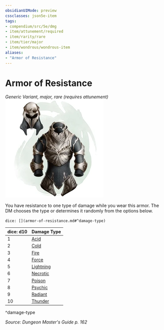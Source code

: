 ```yaml
---
obsidianUIMode: preview
cssclasses: json5e-item
tags:
- compendium/src/5e/dmg
- item/attunement/required
- item/rarity/rare
- item/tier/major
- item/wondrous/wondrous-item
aliases: 
- "Armor of Resistance"
---
```

# Armor of Resistance
*Generic Variant, major, rare (requires attunement)*  
![](https://raw.githubusercontent.com/5etools-mirror-2/5etools-img/main/items/DMG/Armor%20of%20Resistance.webp#right)  


You have resistance to one type of damage while you wear this armor. The DM chooses the type or determines it randomly from the options below.

`dice: [](armor-of-resistance.md#^damage-type)`

| dice: d10 | Damage Type |
|-----------|-------------|
| 1 | [Acid](/3-Mechanics/CLI/items/armor-of-acid-resistance.md) |
| 2 | [Cold](/3-Mechanics/CLI/items/armor-of-cold-resistance.md) |
| 3 | [Fire](/3-Mechanics/CLI/items/armor-of-fire-resistance.md) |
| 4 | [Force](/3-Mechanics/CLI/items/armor-of-force-resistance.md) |
| 5 | [Lightning](/3-Mechanics/CLI/items/armor-of-lightning-resistance.md) |
| 6 | [Necrotic](/3-Mechanics/CLI/items/armor-of-necrotic-resistance.md) |
| 7 | [Poison](/3-Mechanics/CLI/items/armor-of-poison-resistance.md) |
| 8 | [Psychic](/3-Mechanics/CLI/items/armor-of-psychic-resistance.md) |
| 9 | [Radiant](/3-Mechanics/CLI/items/armor-of-radiant-resistance.md) |
| 10 | [Thunder](/3-Mechanics/CLI/items/armor-of-thunder-resistance.md) |
^damage-type

*Source: Dungeon Master's Guide p. 162*